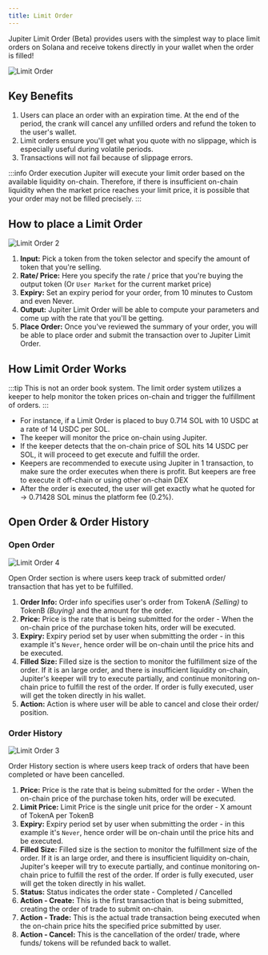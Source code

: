 ```yaml
---
title: Limit Order
---
```


Jupiter Limit Order (Beta) provides users with the simplest way to place limit orders on Solana and receive tokens directly in your wallet when the order is filled!

![Limit Order](/img/limit-order/limit-order.jpg)

## Key Benefits

1. Users can place an order with an expiration time. At the end of the period, the crank will cancel any unfilled orders and refund the token to the user's wallet.
2. Limit orders ensure you'll get what you quote with no slippage, which is especially useful during volatile periods.
3. Transactions will not fail because of slippage errors.

:::info Order execution
Jupiter will execute your limit order based on the available liquidity on-chain. Therefore, if there is insufficient on-chain liquidity when the market price reaches your limit price, it is possible that your order may not be filled precisely.
:::

## How to place a Limit Order

![Limit Order 2](/img/limit-order/limit-order2.png)

1. **Input:** Pick a token from the token selector and specify the amount of token that you're selling.
2. **Rate/ Price:** Here you specify the rate / price that you're buying the output token (Or `User Market` for the current market price)
3. **Expiry:** Set an expiry period for your order, from 10 minutes to Custom and even Never.
4. **Output:** Jupiter Limit Order will be able to compute your parameters and come up with the rate that you'll be getting.
5. **Place Order:** Once you've reviewed the summary of your order, you will be able to place order and submit the transaction over to Jupiter Limit Order.

## How Limit Order Works

:::tip This is not an order book system. The limit order system utilizes a keeper to help monitor the token prices on-chain and trigger the fulfillment of orders.
:::

- For instance, if a Limit Order is placed to buy 0.714 SOL with 10 USDC at a rate of 14 USDC per SOL.
- The keeper will monitor the price on-chain using Jupiter.
- If the keeper detects that the on-chain price of SOL hits 14 USDC per SOL, it will proceed to get execute and fulfill the order.
- Keepers are recommended to execute using Jupiter in 1 transaction, to make sure the order executes when there is profit. But keepers are free to execute it off-chain or using other on-chain DEX
- After the order is executed, the user will get exactly what he quoted for → 0.71428 SOL minus the platform fee (0.2%).

## Open Order & Order History


### Open Order
![Limit Order 4](/img/limit-order/limit-order4.png)

Open Order section is where users keep track of submitted order/ transaction that has yet to be fulfilled.

1. **Order Info:** Order info specifies user's order from TokenA *(Selling)* to TokenB *(Buying)* and the amount for the order.
2. **Price:** Price is the rate that is being submitted for the order - When the on-chain price of the purchase token hits, order will be executed.
3. **Expiry:** Expiry period set by user when submitting the order - in this example it's `Never`, hence order will be on-chain until the price hits and be executed.
4. **Filled Size:** Filled size is the section to monitor the fulfillment size of the order. If it is an large order, and there is insufficient liquidity on-chain, Jupiter's keeper will try to execute partially, and continue monitoring on-chain price to fulfill the rest of the order. If order is fully executed, user will get the token directly in his wallet.
5. **Action:** Action is where user will be able to cancel and close their order/ position.

### Order History
![Limit Order 3](/img/limit-order/limit-order3.png)

Order History section is where users keep track of orders that have been completed or have been cancelled.

1. **Price:** Price is the rate that is being submitted for the order - When the on-chain price of the purchase token hits, order will be executed.
2. **Limit Price:** Limit Price is the single unit price for the order - X amount of TokenA per TokenB
3. **Expiry:** Expiry period set by user when submitting the order - in this example it's `Never`, hence order will be on-chain until the price hits and be executed.
4. **Filled Size:** Filled size is the section to monitor the fulfillment size of the order. If it is an large order, and there is insufficient liquidity on-chain, Jupiter's keeper will try to execute partially, and continue monitoring on-chain price to fulfill the rest of the order. If order is fully executed, user will get the token directly in his wallet.
5. **Status:** Status indicates the order state - Completed / Cancelled
6. **Action - Create:** This is the first transaction that is being submitted, creating the order of trade to submit on-chain.
7. **Action - Trade:** This is the actual trade transaction being executed when the on-chain price hits the specified price submitted by user.
8. **Action - Cancel:** This is the cancellation of the order/ trade, where funds/ tokens will be refunded back to wallet.